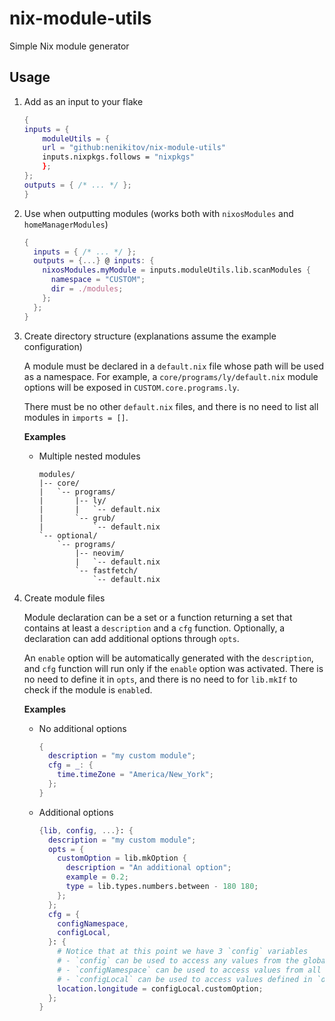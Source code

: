 # nix-module-utils

Simple Nix module generator

## Usage

1. Add as an input to your flake

    ```nix
    {
    inputs = {
        moduleUtils = {
        url = "github:nenikitov/nix-module-utils"
        inputs.nixpkgs.follows = "nixpkgs"
        };
    };
    outputs = { /* ... */ };
    }
    ```

2. Use when outputting modules (works both with `nixosModules` and `homeManagerModules`)

    ```nix
    {
      inputs = { /* ... */ };
      outputs = {...} @ inputs: {
        nixosModules.myModule = inputs.moduleUtils.lib.scanModules {
          namespace = "CUSTOM";
          dir = ./modules;
        };
      };
    }
    ```

3. Create directory structure (explanations assume the example configuration)

    A module must be declared in a `default.nix` file whose path will be used as a namespace.
    For example, a `core/programs/ly/default.nix` module options will be exposed in `CUSTOM.core.programs.ly`.

    There must be no other `default.nix` files, and there is no need to list all modules in `imports = []`.

    **Examples**
    - Multiple nested modules
        ```tree
        modules/
        |-- core/
        |   `-- programs/
        |       |-- ly/
        |       |   `-- default.nix
        |       `-- grub/
        |           `-- default.nix
        `-- optional/
            `-- programs/
                |-- neovim/
                |   `-- default.nix
                `-- fastfetch/
                    `-- default.nix
        ```

4. Create module files

    Module declaration can be a set or a function returning a set that contains at least a `description` and a `cfg` function.
    Optionally, a declaration can add additional options through `opts`.

    An `enable` option will be automatically generated with the `description`, and `cfg` function will run only if the `enable` option was activated.
    There is no need to define it in `opts`, and there is no need to for `lib.mkIf` to check if the module is `enable`d.

    **Examples**
    - No additional options
        ```nix
        {
          description = "my custom module";
          cfg = _: {
            time.timeZone = "America/New_York";
          };
        }
        ```

    - Additional options
        ```nix
        {lib, config, ...}: {
          description = "my custom module";
          opts = {
            customOption = lib.mkOption {
              description = "An additional option";
              example = 0.2;
              type = lib.types.numbers.between - 180 180;
            };
          };
          cfg = {
            configNamespace,
            configLocal,
          }: {
            # Notice that at this point we have 3 `config` variables
            # - `config` can be used to access any values from the global scope
            # - `configNamespace` can be used to access values from all modules defined in the CUSTOM namespace
            # - `configLocal` can be used to access values defined in `opts` of this module
            location.longitude = configLocal.customOption;
          };
        }
        ```

